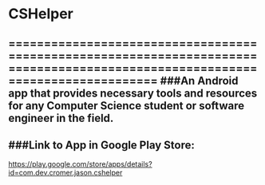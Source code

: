 # CSHelper
==============================================================================================================================
###An Android app that provides necessary tools and resources for any Computer Science student or software engineer in the field.
-------------------------------------------------------------------------------------------------------------
###Link to App in Google Play Store:
------------------------------------ 
https://play.google.com/store/apps/details?id=com.dev.cromer.jason.cshelper